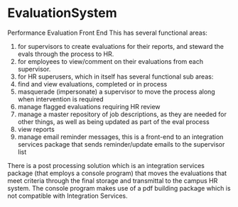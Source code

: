 # EvaluationSystem
Performance Evaluation Front End
This has several functional areas:

1. for supervisors to create evaluations for their reports, and steward the evals through the process to HR.
2. for employees to view/comment on their evaluations from each supervisor.
3. for HR superusers, which in itself has several functional sub areas:
  1. find and view evaluations, completed or in process
  2. masquerade (impersonate) a supervisor to move the process along when intervention is required
  3. manage flagged evaluations requiring HR review
  4. manage a master repository of job descriptions, as they are needed for other things, as well as being updated as part of the eval process
  5. view reports
  6. manage email reminder messages, this is a front-end to an integration services package that sends reminder/update emails to the supervisor list
 
 There is a post processing solution which is an integration services package (that employs a console program) that moves the evaluations 
 that meet criteria through the final storage and transmittal to the campus HR system.
 The console program makes use of a pdf building package which is not compatible with Integration Services.
  
